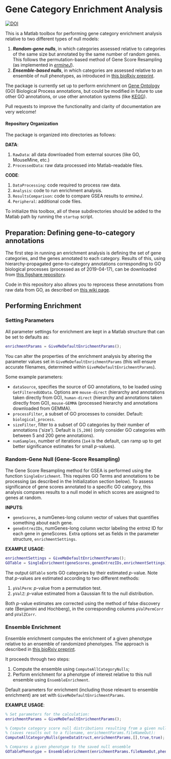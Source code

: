 # Gene Category Enrichment Analysis

[![DOI](https://zenodo.org/badge/79196471.svg)](https://zenodo.org/badge/latestdoi/79196471)

This is a Matlab toolbox for performing gene category enrichment analysis relative to two different types of null models:
1. ___Random-gene nulls___, in which categories assessed relative to categories of the same size but annotated by the same number of random genes.
   This follows the permutation-based method of Gene Score Resampling (as implemented in [*ermineJ*](https://erminej.msl.ubc.ca/)).
2. ___Ensemble-based nulls___, in which categories are assessed relative to an ensemble of null phenotypes, as introduced in [this bioRxiv preprint](https://doi.org/10.1101/2020.04.24.058958).

The package is currently set up to perform enrichment on [Gene Ontology](http://geneontology.org/) (GO) Biological Process annotations, but could be modified in future to use other GO annotations, or use other annotation systems (like [KEGG](https://www.genome.jp/kegg/)).

Pull requests to improve the functionality and clarity of documentation are very welcome!

#### Repository Organization
The package is organized into directories as follows:

__DATA__:
1. `RawData`: all data downloaded from external sources (like GO, MouseMine, etc.)
2. `ProcessedData`: raw data processed into Matlab-readable files.

__CODE__:
1. `DataProcessing`: code required to process raw data.
2. `Analysis`: code to run enrichment analysis.
3. `ResultsComparison`: code to compare GSEA results to _ermineJ_.
4. `Peripheral`: additional code files.

To initialize this toolbox, all of these subdirectories should be added to the Matlab path by running the `startup` script.

## Preparation: Defining gene-to-category annotations

The first step in running an enrichment analysis is defining the set of gene categories, and the genes annotated to each category.
Results of this, using hierarchy-propagated gene-to-category annotations corresponding to GO biological processes (processed as of 2019-04-17), can be downloaded from [this figshare repository](https://figshare.com/s/71fe1d9b2386ec05f421).

Code in this repository also allows you to reprocess these annotations from raw data from GO, as described on [this wiki page](https://github.com/benfulcher/GeneSetEnrichmentAnalysis/wiki/Defining-gene-to-category-annotations).

## Performing Enrichment

### Setting Parameters
All parameter settings for enrichment are kept in a Matlab structure that can be set to defaults as:
```matlab
enrichmentParams = GiveMeDefaultEnrichmentParams();
```
You can alter the properties of the enrichment analysis by altering the parameter values set in `GiveMeDefaultEnrichmentParams` (this will ensure accurate filenames, determined within `GiveMeDefaultEnrichmentParams`).

Some example parameters:
* `dataSource`, specifies the source of GO annotations, to be loaded using `GetFilteredGOData`.
Options are `mouse-direct` (hierarchy and annotations taken directly from GO), `human-direct` (hierarchy and annotations taken directly from GO), `mouse-GEMMA` (processed hierarchy and annotations downloaded from GEMMA).
* `processFilter`, a subset of GO processes to consider.
Default: `biological_process`.
* `sizeFilter`, filter to a subset of GO categories by their number of annotations ('size').
Default is `[5,200]` (only consider GO categories with between 5 and 200 gene annotations).
* `numSamples`, number of iterations (`1e4` is the default, can ramp up to get better significance estimates for small _p_-values).

### Random-Gene Null (Gene-Score Resampling)
The Gene Score Resampling method for GSEA is performed using the function `SingleEnrichment`.
This requires GO Terms and annotations to be processing (as described in the Initialization section below).
To assess significance of gene scores annotated to a specific GO category, this analysis compares results to a null model in which scores are assigned to genes at random.

__INPUTS__:
* `geneScores`, a numGenes-long column vector of values that quantifies something about each gene.
* `geneEntrezIDs`, numGenes-long column vector labeling the entrez ID for each gene in geneScores.
Extra options set as fields in the parameter structure, `enrichmentSettings`.

__EXAMPLE USAGE__:
```matlab
enrichmentSettings = GiveMeDefaultEnrichmentParams();
GOTable = SingleEnrichment(geneScores,geneEntrezIDs,enrichmentSettings);
```

The output `GOTable` sorts GO categories by their estimated _p_-value.
Note that _p_-values are estimated according to two different methods:
1. `pValPerm`: _p_-value from a permutation test.
2. `pValZ`: _p_-value estimated from a Gaussian fit to the null distribution.

Both _p_-value estimates are corrected using the method of false discovery rate (Benjamini and Hochberg), in the corresponding columns `pValPermCorr` and `pValZCorr`.

### Ensemble Enrichment

Ensemble enrichment computes the enrichment of a given phenotype relative to an ensemble of randomized phenotypes.
The approach is described in [this bioRxiv preprint](https://doi.org/10.1101/2020.04.24.058958).

It proceeds through two steps:
1. Compute the ensemble using `ComputeAllCategoryNulls`;
2. Perform enrichment for a phenotype of interest relative to this null ensemble using `EnsembleEnrichment`.

Default parameters for enrichment (including those relevant to ensemble enrichment) are set with `GiveMeDefaultEnrichmentParams`.

__EXAMPLE USAGE__:
```matlab
% Set parameters for the calculation:
enrichmentParams = GiveMeDefaultEnrichmentParams();

% Compute category score null distributions resulting from a given null phenotype ensemble:
% (saves results out to a filename, enrichmentParams.fileNameOut):
ComputeAllCategoryNulls(geneDataStruct,enrichmentParams,[],true,true);

% Compares a given phenotype to the saved null ensemble
GOTablePhenotype = EnsembleEnrichment(enrichmentParams.fileNameOut,phenotypeVector);
```
